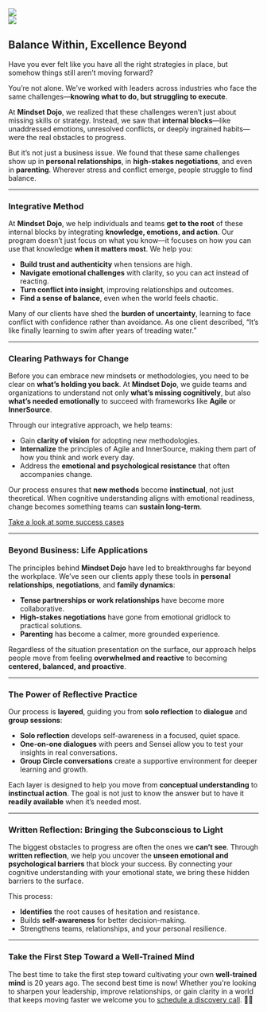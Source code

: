
<div class="row">
    <div class="col-md-5 col-sm-4 text-center">
        <img class="img-fluid" src="images/DojoLogo-Black-Center.png" style="max-height:350px">
    </div>
    <div class="col-md-7 col-sm-8 text-right d-none d-sm-block">
        <img class="img-fluid" src="images/Pagoda-Black.png" style="max-height:350px">
    </div>
</div>

## Balance Within, Excellence Beyond

Have you ever felt like you have all the right strategies in place, but somehow things still aren’t moving forward?

You’re not alone. We’ve worked with leaders across industries who face the same challenges—**knowing what to do, but struggling to execute**.

At **Mindset Dojo**, we realized that these challenges weren’t just about missing skills or strategy. Instead, we saw that **internal blocks**—like unaddressed emotions, unresolved conflicts, or deeply ingrained habits—were the real obstacles to progress.

But it’s not just a business issue. We found that these same challenges show up in **personal relationships**, in **high-stakes negotiations**, and even in **parenting**. Wherever stress and conflict emerge, people struggle to find balance.

---

### Integrative Method

At **Mindset Dojo**, we help individuals and teams **get to the root** of these internal blocks by integrating **knowledge, emotions, and action**. Our program doesn’t just focus on what you know—it focuses on how you can use that knowledge **when it matters most**. We help you:

- **Build trust and authenticity** when tensions are high.
- **Navigate emotional challenges** with clarity, so you can act instead of reacting.
- **Turn conflict into insight**, improving relationships and outcomes.
- **Find a sense of balance**, even when the world feels chaotic.

Many of our clients have shed the **burden of uncertainty**, learning to face conflict with confidence rather than avoidance. As one client described, “It’s like finally learning to swim after years of treading water.”

---

### Clearing Pathways for Change

Before you can embrace new mindsets or methodologies, you need to be clear on **what’s holding you back**. At **Mindset Dojo**, we guide teams and organizations to understand not only **what’s missing cognitively**, but also **what’s needed emotionally** to succeed with frameworks like **Agile** or **InnerSource**.

Through our integrative approach, we help teams:

- Gain **clarity of vision** for adopting new methodologies.
- **Internalize** the principles of Agile and InnerSource, making them part of how you think and work every day.
- Address the **emotional and psychological resistance** that often accompanies change.

Our process ensures that **new methods** become **instinctual**, not just theoretical. When cognitive understanding aligns with emotional readiness, change becomes something teams can **sustain long-term**.

[Take a look at some success cases](https://projects.michael.basil.one/)

---

### Beyond Business: Life Applications

The principles behind **Mindset Dojo** have led to breakthroughs far beyond the workplace. We’ve seen our clients apply these tools in **personal relationships**, **negotiations**, and **family dynamics**:

- **Tense partnerships or work relationships** have become more collaborative.
- **High-stakes negotiations** have gone from emotional gridlock to practical solutions.
- **Parenting** has become a calmer, more grounded experience.

Regardless of the situation presentation on the surface, our approach helps people move from feeling **overwhelmed and reactive** to becoming **centered, balanced, and proactive**.

---

### The Power of Reflective Practice

Our process is **layered**, guiding you from **solo reflection** to **dialogue** and **group sessions**:

- **Solo reflection** develops self-awareness in a focused, quiet space.
- **One-on-one dialogues** with peers and Sensei allow you to test your insights in real conversations.
- **Group Circle conversations** create a supportive environment for deeper learning and growth.

Each layer is designed to help you move from **conceptual understanding** to **instinctual action**. The goal is not just to know the answer but to have it **readily available** when it’s needed most.

---

### Written Reflection: Bringing the Subconscious to Light

The biggest obstacles to progress are often the ones we **can’t see**. Through **written reflection**, we help you uncover the **unseen emotional and psychological barriers** that block your success. By connecting your cognitive understanding with your emotional state, we bring these hidden barriers to the surface.

This process:

- **Identifies** the root causes of hesitation and resistance.
- Builds **self-awareness** for better decision-making.
- Strengthens teams, relationships, and your personal resilience.

---

### Take the First Step Toward a Well-Trained Mind

The best time to take the first step toward cultivating your own **well-trained mind** is 20 years ago.  The second best time is now!  Whether you're looking to sharpen your leadership, improve relationships, or gain clarity in a world that keeps moving faster we welcome you to [schedule a discovery call](https://connect.mindset.dojo.center/). 🙏🌿
